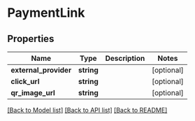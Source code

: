 # PaymentLink

## Properties
Name | Type | Description | Notes
------------ | ------------- | ------------- | -------------
**external_provider** | **string** |  | [optional] 
**click_url** | **string** |  | [optional] 
**qr_image_url** | **string** |  | [optional] 

[[Back to Model list]](../README.md#documentation-for-models) [[Back to API list]](../README.md#documentation-for-api-endpoints) [[Back to README]](../README.md)


